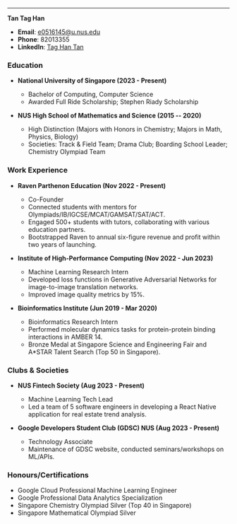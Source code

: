 
* * * * *

**Tan Tag Han**

-   **Email**: e0516145@u.nus.edu
-   **Phone**: 82013355
-   **LinkedIn**: [Tag Han Tan](https://www.linkedin.com/in/tag-han-tan/)

### Education

-   **National University of Singapore (2023 - Present)**

    -   Bachelor of Computing, Computer Science
    -   Awarded Full Ride Scholarship; Stephen Riady Scholarship
-   **NUS High School of Mathematics and Science (2015 -- 2020)**

    -   High Distinction (Majors with Honors in Chemistry; Majors in Math, Physics, Biology)
    -   Societies: Track & Field Team; Drama Club; Boarding School Leader; Chemistry Olympiad Team

### Work Experience

-   **Raven Parthenon Education (Nov 2022 - Present)**

    -   Co-Founder
    -   Connected students with mentors for Olympiads/IB/IGCSE/MCAT/GAMSAT/SAT/ACT.
    -   Engaged 500+ students with tutors, collaborating with various education partners.
    -   Bootstrapped Raven to annual six-figure revenue and profit within two years of launching.
-   **Institute of High-Performance Computing (Nov 2022 - Jun 2023)**

    -   Machine Learning Research Intern
    -   Developed loss functions in Generative Adversarial Networks for image-to-image translation networks.
    -   Improved image quality metrics by 15%.
-   **Bioinformatics Institute (Jun 2019 - Mar 2020)**

    -   Bioinformatics Research Intern
    -   Performed molecular dynamics tasks for protein-protein binding interactions in AMBER 14.
    -   Bronze Medal at Singapore Science and Engineering Fair and A*STAR Talent Search (Top 50 in Singapore).

### Clubs & Societies

-   **NUS Fintech Society (Aug 2023 - Present)**

    -   Machine Learning Tech Lead
    -   Led a team of 5 software engineers in developing a React Native application for real estate trend analysis.
-   **Google Developers Student Club (GDSC) NUS (Aug 2023 - Present)**

    -   Technology Associate
    -   Maintenance of GDSC website, conducted seminars/workshops on ML/APIs.

### Honours/Certifications

-   Google Cloud Professional Machine Learning Engineer
-   Google Professional Data Analytics Specialization
-   Singapore Chemistry Olympiad Silver (Top 40 in Singapore)
-   Singapore Mathematical Olympiad Silver